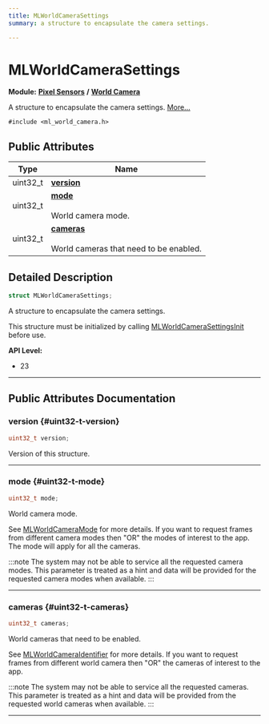 ```yaml
---
title: MLWorldCameraSettings
summary: a structure to encapsulate the camera settings. 

---
```


# MLWorldCameraSettings

**Module:** **[Pixel Sensors](/versioned_docs/version-02-Aug-2023/api-ref/api/Modules/group___pixel_sensors/group___pixel_sensors.md)** **/** **[World Camera](/versioned_docs/version-02-Aug-2023/api-ref/api/Modules/group___pixel_sensors/group___w_cam/group___w_cam.md)**



A structure to encapsulate the camera settings.  [More...](#detailed-description)


`#include <ml_world_camera.h>`

## Public Attributes

| Type           | Name           |
| -------------- | -------------- |
| uint32_t | **[version](/versioned_docs/version-02-Aug-2023/api-ref/api/Modules/group___pixel_sensors/group___w_cam/struct_m_l_world_camera_settings.md#uint32-t-version)**  |
| uint32_t | **[mode](/versioned_docs/version-02-Aug-2023/api-ref/api/Modules/group___pixel_sensors/group___w_cam/struct_m_l_world_camera_settings.md#uint32-t-mode)** <br></br>World camera mode.  |
| uint32_t | **[cameras](/versioned_docs/version-02-Aug-2023/api-ref/api/Modules/group___pixel_sensors/group___w_cam/struct_m_l_world_camera_settings.md#uint32-t-cameras)** <br></br>World cameras that need to be enabled.  |

## Detailed Description

```cpp
struct MLWorldCameraSettings;
```

A structure to encapsulate the camera settings. 

This structure must be initialized by calling [MLWorldCameraSettingsInit](/versioned_docs/version-02-Aug-2023/api-ref/api/Modules/group___pixel_sensors/group___w_cam/group___w_cam.md#void-mlworldcamerasettingsinit) before use.




**API Level:**
  * 23




-----------
## Public Attributes Documentation

### version {#uint32-t-version}

```cpp
uint32_t version;
```


Version of this structure. 





-----------

### mode {#uint32-t-mode}

```cpp
uint32_t mode;
```

World camera mode. 

See [MLWorldCameraMode](/versioned_docs/version-02-Aug-2023/api-ref/api/Modules/group___pixel_sensors/group___w_cam/group___w_cam.md#enum-mlworldcameramode) for more details. If you want to request frames from different camera modes then "OR" the modes of interest to the app. The mode will apply for all the cameras.



:::note
The system may not be able to service all the requested camera modes. This parameter is treated as a hint and data will be provided for the requested camera modes when available. 
:::



-----------

### cameras {#uint32-t-cameras}

```cpp
uint32_t cameras;
```

World cameras that need to be enabled. 

See [MLWorldCameraIdentifier](/versioned_docs/version-02-Aug-2023/api-ref/api/Modules/group___pixel_sensors/group___w_cam/group___w_cam.md#enum-mlworldcameraidentifier) for more details. If you want to request frames from different world camera then "OR" the cameras of interest to the app.



:::note
The system may not be able to service all the requested cameras. This parameter is treated as a hint and data will be provided from the requested world cameras when available. 
:::



-----------


